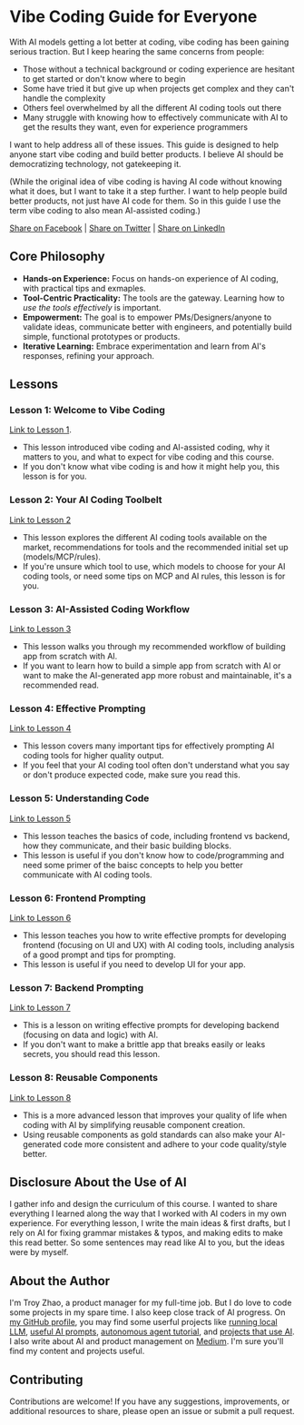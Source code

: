 # Vibe Coding Guide for Everyone

With AI models getting a lot better at coding, vibe coding has been gaining serious traction. But I keep hearing the same concerns from people:

- Those without a technical background or coding experience are hesitant to get started or don't know where to begin
- Some have tried it but give up when projects get complex and they can't handle the complexity
- Others feel overwhelmed by all the different AI coding tools out there
- Many struggle with knowing how to effectively communicate with AI to get the results they want, even for experience programmers

I want to help address all of these issues. This guide is designed to help anyone start vibe coding and build better products. I believe AI should be democratizing technology, not gatekeeping it.

(While the original idea of vibe coding is having AI code without knowing what it does, but I want to take it a step further. I want to help people build better products, not just have AI code for them. So in this guide I use the term vibe coding to also mean AI-assisted coding.)

[Share on Facebook](https://www.facebook.com/sharer/sharer.php?u=https%3A//github.com/Troyanovsky/vibe-coding-guide) | [Share on Twitter](https://twitter.com/intent/tweet?text=https%3A//github.com/Troyanovsky/vibe-coding-guide) | [Share on LinkedIn](https://www.linkedin.com/shareArticle?mini=true&url=https%3A//www.facebook.com/sharer/sharer.php?u=https%253A//github.com/Troyanovsky/vibe-coding-guide)


## Core Philosophy

*   **Hands-on Experience:** Focus on hands-on experience of AI coding, with practical tips and exmaples.
*   **Tool-Centric Practicality:** The tools are the gateway. Learning how to *use the tools effectively* is important.
*   **Empowerment:** The goal is to empower PMs/Designers/anyone to validate ideas, communicate better with engineers, and potentially build simple, functional prototypes or products.
*   **Iterative Learning:** Embrace experimentation and learn from AI's responses, refining your approach.

## Lessons

### Lesson 1: Welcome to Vibe Coding
[Link to Lesson 1](en/Lesson_1_Intro.md).

- This lesson introduced vibe coding and AI-assisted coding, why it matters to you, and what to expect for vibe coding and this course.
- If you don't know what vibe coding is and how it might help you, this lesson is for you.

### Lesson 2: Your AI Coding Toolbelt
[Link to Lesson 2](en/Lesson_2_Tools.md)

- This lesson explores the different AI coding tools available on the market, recommendations for tools and the recommended initial set up (models/MCP/rules).
- If you're unsure which tool to use, which models to choose for your AI coding tools, or need some tips on MCP and AI rules, this lesson is for you.

### Lesson 3: AI-Assisted Coding Workflow
[Link to Lesson 3](en/Lesson_3_Workflow.md)

- This lesson walks you through my recommended workflow of building app from scratch with AI.
- If you want to learn how to build a simple app from scratch with AI or want to make the AI-generated app more robust and maintainable, it's a recommended read.

### Lesson 4: Effective Prompting
[Link to Lesson 4](en/Lesson_4_Prompt.md)

- This lesson covers many important tips for effectively prompting AI coding tools for higher quality output.
- If you feel that your AI coding tool often don't understand what you say or don't produce expected code, make sure you read this.

### Lesson 5: Understanding Code
[Link to Lesson 5](en/Lesson_5_Code_Basics.md)

- This lesson teaches the basics of code, including frontend vs backend, how they communicate, and their basic building blocks.
- This lesson is useful if you don't know how to code/programming and need some primer of the baisc concepts to help you better communicate with AI coding tools.

### Lesson 6: Frontend Prompting
[Link to Lesson 6](en/Lesson_6_Frontend_Prompt.md)

- This lesson teaches you how to write effective prompts for developing frontend (focusing on UI and UX) with AI coding tools, including analysis of a good prompt and tips for prompting.
- This lesson is useful if you need to develop UI for your app.

### Lesson 7: Backend Prompting
[Link to Lesson 7](en/Lesson_7_Backend_Prompt.md)

- This is a lesson on writing effective prompts for developing backend (focusing on data and logic) with AI.
- If you don't want to make a brittle app that breaks easily or leaks secrets, you should read this lesson.

### Lesson 8: Reusable Components
[Link to Lesson 8](en/Lesson_8_Reusable_Components.md)

- This is a more advanced lesson that improves your quality of life when coding with AI by simplifying reusable component creation.
- Using reusable components as gold standards can also make your AI-generated code more consistent and adhere to your code quality/style better.

## Disclosure About the Use of AI
I gather info and design the curriculum of this course. I wanted to share everything I learned along the way that I worked with AI coders in my own experience. For everything lesson, I write the main ideas & first drafts, but I rely on AI for fixing grammar mistakes & typos, and making edits to make this read better. So some sentences may read like AI to you, but the ideas were by myself.

## About the Author
I'm Troy Zhao, a product manager for my full-time job. But I do love to code some projects in my spare time. I also keep close track of AI progress. On [my GitHub profile](https://github.com/Troyanovsky), you may find some userful projects like [running local LLM](https://github.com/Troyanovsky/Local-LLM-Comparison-Colab-UI), [useful AI prompts](https://github.com/Troyanovsky/AI-Professional-Prompts), [autonomous agent tutorial](https://github.com/Troyanovsky/autonomous_agent_tutorial), and [projects that use AI](https://github.com/Troyanovsky/Building-with-GenAI). I also write about AI and product management on [Medium](https://medium.com/@guodong_zhao). I'm sure you'll find my content and projects useful.

## Contributing

Contributions are welcome! If you have any suggestions, improvements, or additional resources to share, please open an issue or submit a pull request.

